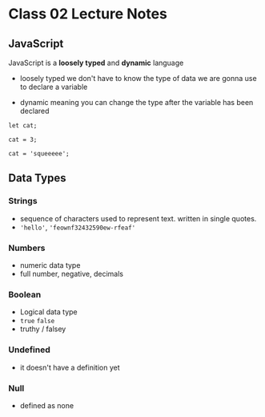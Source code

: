 # Class 02 Lecture Notes

## JavaScript

JavaScript is a **loosely typed** and **dynamic** language

- loosely typed we don't have to know the type of data we are gonna use to declare a variable

- dynamic meaning you can change the type after the variable has been declared

`let cat;`

`cat = 3;`

`cat = 'squeeeee';`

## Data Types

### Strings

- sequence of characters used to represent text. written in single quotes.
- `'hello'`, `'feownf32432590ew-rfeaf'`

### Numbers

- numeric data type
- full number, negative, decimals

### Boolean

- Logical data type
- `true` `false`
- truthy / falsey

### Undefined

- it doesn't have a definition yet

### Null

- defined as none
